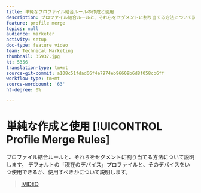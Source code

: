 ```yaml
---
title: 単純なプロファイル結合ルールの作成と使用
description: プロファイル結合ルールと、それらをセグメントに割り当てる方法について説明します。 デフォルトの「現在のデバイス」プロファイルと、そのデバイスをいつ使用できるか、使用すべきかについて説明します。
feature: profile merge
topics: null
audience: marketer
activity: setup
doc-type: feature video
team: Technical Marketing
thumbnail: 35937.jpg
kt: 5356
translation-type: tm+mt
source-git-commit: a108c51fdad66f4e7974eb96609b6d8f058cb6ff
workflow-type: tm+mt
source-wordcount: '63'
ht-degree: 0%

---
```



# 単純な作成と使用 [!UICONTROL Profile Merge Rules]

プロファイル結合ルールと、それらをセグメントに割り当てる方法について説明します。 デフォルトの「現在のデバイス」プロファイルと、そのデバイスをいつ使用できるか、使用すべきかについて説明します。

>[!VIDEO](https://video.tv.adobe.com/v/35937/?quality=12&learn=on)
